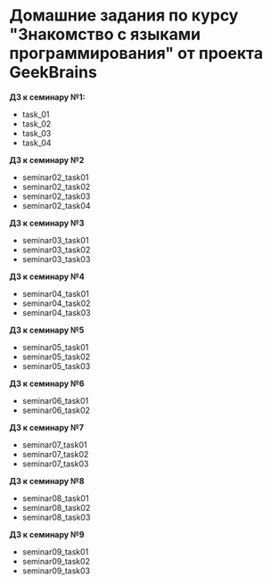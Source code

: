 # Домашние задания по курсу "Знакомство с языками программирования" от проекта GeekBrains

**ДЗ к семинару №1:**
- task_01
- task_02
- task_03
- task_04

**ДЗ к семинару №2**
- seminar02_task01
- seminar02_task02
- seminar02_task03
- seminar02_task04

**ДЗ к семинару №3**
- seminar03_task01
- seminar03_task02
- seminar03_task03

**ДЗ к семинару №4**
- seminar04_task01
- seminar04_task02
- seminar04_task03

**ДЗ к семинару №5**
- seminar05_task01
- seminar05_task02
- seminar05_task03

**ДЗ к семинару №6**
- seminar06_task01
- seminar06_task02

**ДЗ к семинару №7**
- seminar07_task01
- seminar07_task02
- seminar07_task03

**ДЗ к семинару №8**
- seminar08_task01
- seminar08_task02
- seminar08_task03

**ДЗ к семинару №9**
- seminar09_task01
- seminar09_task02
- seminar09_task03
